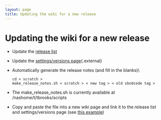 ```yaml
---
layout: page
title: Updating the wiki for a new release
---
```




Updating the wiki for a new release
==========================================================================================

-   Update the [release
    list](List_of_SBND_code_releases.html)

-   Update the [settings/versions
    page](https://cdcvs.fnal.gov/redmine/projects/sbndcode/settings/versions){.external}

-   Automatically generate the release notes (and fill in the blanks)\

        cd < scratch >
        make_release_notes.sh < scratch > < new tag > < old sbndcode tag >

-   The make\_release\_notes.sh is currently available at
    /nashome/t/tbrooks/scripts

-   Copy and paste the file into a new wiki page and link it to the
    release list and settings/versions page (see [this
    example](ReleaseNotes051201MCC.html))
